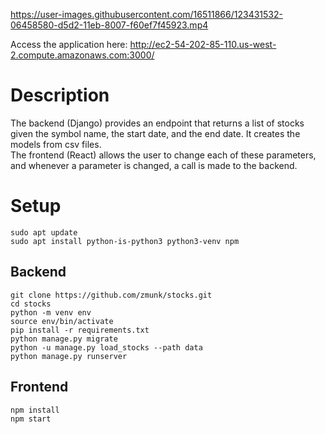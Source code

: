 https://user-images.githubusercontent.com/16511866/123431532-06458580-d5d2-11eb-8007-f60ef7f45923.mp4

Access the application here: http://ec2-54-202-85-110.us-west-2.compute.amazonaws.com:3000/

# Description
The backend (Django) provides an endpoint that returns a list of stocks given the symbol name, the start date, and the end date. It creates the models from csv files.  
The frontend (React) allows the user to change each of these parameters, and whenever a parameter is changed, a call is made to the backend.

# Setup
`sudo apt update`  
`sudo apt install python-is-python3 python3-venv npm`  

## Backend
`git clone https://github.com/zmunk/stocks.git`  
`cd stocks`  
`python -m venv env`  
`source env/bin/activate`  
`pip install -r requirements.txt`  
`python manage.py migrate`  
`python -u manage.py load_stocks --path data`  
`python manage.py runserver`  

## Frontend
`npm install`  
`npm start`  




